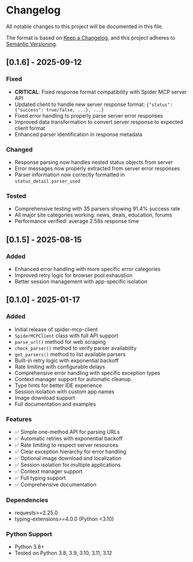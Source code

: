 # Changelog

All notable changes to this project will be documented in this file.

The format is based on [Keep a Changelog](https://keepachangelog.com/en/1.0.0/),
and this project adheres to [Semantic Versioning](https://semver.org/spec/v2.0.0.html).

## [0.1.6] - 2025-09-12

### Fixed

- **CRITICAL**: Fixed response format compatibility with Spider MCP server API
- Updated client to handle new server response format: `{"status": {"success": true/false, ...}, ...}`
- Fixed error handling to properly parse server error responses
- Improved data transformation to convert server response to expected client format
- Enhanced parser identification in response metadata

### Changed

- Response parsing now handles nested status objects from server
- Error messages now properly extracted from server error responses
- Parser information now correctly formatted in `status_detail.parser_used`

### Tested

- Comprehensive testing with 35 parsers showing 91.4% success rate
- All major site categories working: news, deals, education, forums
- Performance verified: average 2.58s response time

## [0.1.5] - 2025-08-15

### Added

- Enhanced error handling with more specific error categories
- Improved retry logic for browser pool exhaustion
- Better session management with app-specific isolation

## [0.1.0] - 2025-01-17

### Added

- Initial release of spider-mcp-client
- `SpiderMCPClient` class with full API support
- `parse_url()` method for web scraping
- `check_parser()` method to verify parser availability
- `get_parsers()` method to list available parsers
- Built-in retry logic with exponential backoff
- Rate limiting with configurable delays
- Comprehensive error handling with specific exception types
- Context manager support for automatic cleanup
- Type hints for better IDE experience
- Session isolation with custom app names
- Image download support
- Full documentation and examples

### Features

- ✅ Simple one-method API for parsing URLs
- ✅ Automatic retries with exponential backoff
- ✅ Rate limiting to respect server resources
- ✅ Clear exception hierarchy for error handling
- ✅ Optional image download and localization
- ✅ Session isolation for multiple applications
- ✅ Context manager support
- ✅ Full typing support
- ✅ Comprehensive documentation

### Dependencies

- requests>=2.25.0
- typing-extensions>=4.0.0 (Python <3.10)

### Python Support

- Python 3.8+
- Tested on Python 3.8, 3.9, 3.10, 3.11, 3.12
